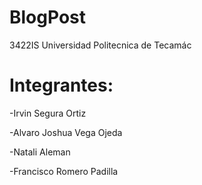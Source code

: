 # BlogPost
3422IS
Universidad Politecnica de Tecamác
# Integrantes: 
-Irvin Segura Ortiz

-Alvaro Joshua Vega Ojeda

-Natali Aleman

-Francisco Romero Padilla 


